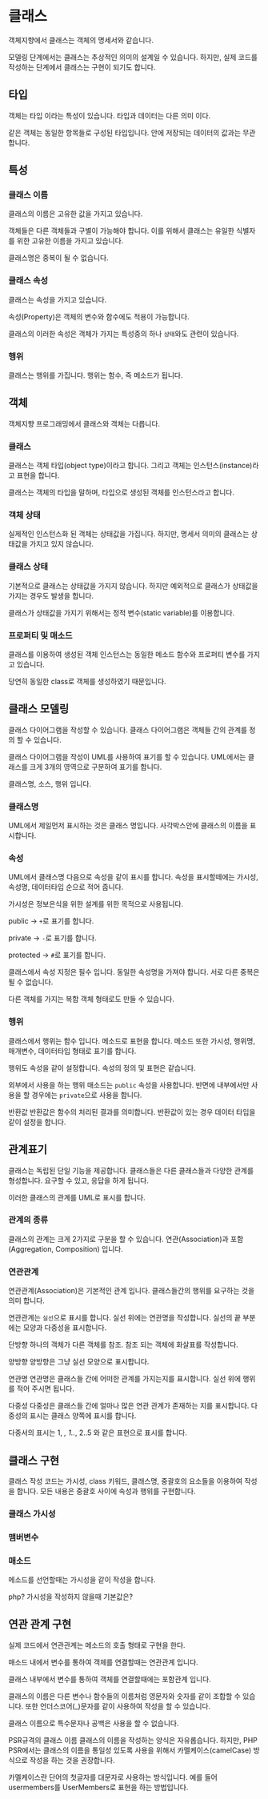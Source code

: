 # 클래스

객체지향에서 클래스는 객체의 명세서와 같습니다.

모델링 단계에서는 클래스는 추상적인 의미의 설계일 수 있습니다. 하지만, 실제 코드를 작성하는 단계에서 클래스는 구현이 되기도 합니다.

## 타입
객체는 타입 이라는 특성이 있습니다.
타입과 데이터는 다른 의미 이다.

같은 객체는 동일한 항목들로 구성된 타입입니다.
안에 저장되는 데이터의 값과는 무관합니다.

## 특성

### 클래스 이름
클래스의 이름은 고유한 값을 가지고 있습니다.

객체들은 다른 객체들과 구별이 가능해야 합니다. 이를 위해서 클래스는 유일한 식별자를 위한 고유한 이름을 가지고 있습니다.

클래스명은 중복이 될 수 없습니다.

### 클래스 속성
클래스는 속성을 가지고 있습니다.

속성(Property)은 객체의 변수와 함수에도 적용이 가능합니다.

클래스의 이러한 속성은 객체가 가지는 특성중의 하나 `상태`와도 관련이 있습니다.

### 행위
클래스는 행위를 가집니다. 행위는 함수, 즉 메소드가 됩니다.


## 객체
객체지향 프로그래밍에서 클래스와 객체는 다릅니다.

### 클래스
클래스는 객체 타입(object type)이라고 합니다. 
그리고 객체는 인스턴스(instance)라고 표현을 합니다.

클래스는 객체의 타입을 말하며, 타입으로 생성된 객체를 인스턴스라고 합니다.


### 객체 상태
실제적인 인스턴스화 된 객체는 상태값을 가집니다. 하지만, 명세서 의미의 클래스는 상태값을 가지고 있지 않습니다.


### 클래스 상태
기본적으로 클래스는 상태값을 가지지 않습니다. 
하지만 예외적으로 클래스가 상태값을 가지는 경우도 발생을 합니다.

클래스가 상태값을 가지기 위해서는 정적 변수(static variable)를 이용합니다.

### 프로퍼티 및 매소드
클래스를 이용하여 생성된 객체 인스턴스는 동일한 메소드 함수와 프로퍼티 변수를 가지고 있습니다.

당연히 동일한 class로 객체를 생성하였기 때문입니다.


## 클래스 모델링
클래스 다이어그램을 작성할 수 있습니다. 클래스 다이어그램은 객체들 간의 관계를 정의 할 수 있습니다.

클래스 다이어그램을 작성이 UML를 사용하여 표기를 할 수 있습니다.
UML에서는 클래스를 크게 3개의 영역으로 구분하여 표기를 합니다.

클래스명, 소스, 행위 입니다.

### 클래스명
UML에서 제일먼저 표시하는 것은 클래스 명입니다. 사각박스안에 클래스의 이름을 표시합니다. 

### 속성
UML에서 클래스명 다음으로 속성을 같이 표시를 합니다.
속성을 표시할떼에는 가시성, 속성명, 데이터타입 순으로 적어 줍니다.

가시성은 정보은식을 위한 설계를 위한 목적으로 사용됩니다.

public -> `+`로 표기를 합니다.

private -> `-`로 표기를 합니다.

protected -> `#`로 표기를 합니다.

클래스에서 속성 지정은 필수 입니다. 동일한 속성명을 가져야 합니다. 서로 다른 중복은 될 수 없습니다.

다른 객체를 가지는 복합 객체 형태로도 만들 수 있습니다.


### 행위
클래스에서 행위는 함수 입니다. 메소드로 표현을 합니다.
메소드 또한 가시성, 행위명, 매개변수, 데이터타입 형태로 표기를 합니다.

행위도 속성을 같이 설정합니다. 속성의 정의 및 표현은 같습니다.

외부에서 사용을 하는 행위 매소드는 `public` 속성을 사용합니다.
반면에 내부에서만 사용을 할 경우에는 `private`으로 사용을 합니다.

반환값
반환값은 함수의 처리된 결과를 의미합니다. 반환값이 있는 경우 데이터 타입을 같이 설정을 합니다.


## 관계표기
클래스는 독립된 단일 기능을 제공합니다.
클래스들은 다른 클래스들과 다양한 관계를 형성합니다. 요구할 수 있고, 응답을 하게 됩니다.

이러한 클래스의 관계를 UML로 표시를 합니다.

### 관계의 종류
클래스의 관계는 크게 2가지로 구분을 할 수 있습니다.
연관(Association)과 포함 (Aggregation, Composition) 입니다.

### 연관관계
연관관계(Association)은 기본적인 관계 입니다. 클래스들간의 행위를 요구하는 것을 의미 합니다.

연관관계는 `실선`으로 표시를 합니다.
실선 위에는 연관명을 작성합니다. 실선의 끝 부분에는 모양과 다중성을 표시합니다.

단방향
하나의 객체가 다른 객체를 참조.
참조 되는 객체에 화살표를 작성합니다. 

양방향
양방향은 그냥 실선 모양으로 표시합니다.

연관명
연관명은 클래스들 간에 어떠한 관계를 가지는지를 표시합니다. 실선 위에 행위를 적어 주시면 됩니다.


다중성
다중성은 클래스들 간에 얼마나 많은 연관 관계가 존재하는 지를 표시합니다.
다중성의 표시는 클래스 양쪽에 표시를 합니다.

다중서의 표시는 
1, *, 1..*, 2..5
와 같은 표현으로 표시를 합니다.


## 클래스 구현
클래스 작성 코드는 가시성, class 키워드, 클래스명, 중괄호의 요소들을 이용하여 작성을 합니다.
모든 내용은 중괄호 사이에 속성과 행위를 구현합니다.

### 클래스 가시성

### 맴버변수

### 매소드
메소드를 선언할때는 가시성을 같이 작성을 합니다.

php?
가시성을 작성하지 않을때 기본값은?



## 연관 관계 구현
실제 코드에서 연관관계는 메소드의 호출 형태로 구현을 한다.

매소드 내에서 변수를 통하여 객체를 연결할때는 연관관계 입니다.

클래스 내부에서 변수를 통하여 객체를 연결할때에는 포함관계 입니다.



클래스의 이름은 다른 변수나 함수들의 이름처럼 영문자와 숫자를 같이 조합할 수 있습니다. 또한 언더스코어(_)문자를 같이 사용하여 작성을 할 수 있습니다.

클래스 이름으로 특수문자나 공백은 사용을 할 수 없습니다.


PSR규격의 클래스 이름
클래스의 이름을 작성하는 양식은 자유롭습니다. 하지만, PHP PSR에서는 클래스의 이름을 통일성 있도록 사용을 위해서 카멜케이스(camelCase) 방식으로 작성을 하는 것을 권장합니다.

카멜케이스란 단어의 첫글자를 대문자로 사용하는 방식입니다.
예를 들어 usermembers를 UserMembers로 표현을 하는 방법입니다.
